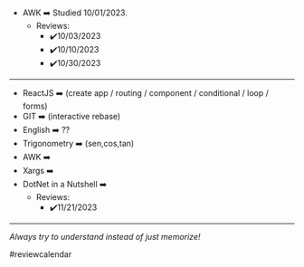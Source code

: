 
* AWK ➡️ Studied 10/01/2023.
	* Reviews: 
		* ✔️10/03/2023
		* ✔️10/10/2023
		* ✔️10/30/2023

<hr>

* ReactJS ➡️ (create app / routing / component / conditional / loop / forms)
* GIT ➡️ (interactive rebase)
* English ➡️ ??
* Trigonometry ➡️ (sen,cos,tan)
* AWK ➡️
* Xargs ➡️
* DotNet in a Nutshell ➡️
	* Reviews: 
		* ✔️11/21/2023

<hr>

*Always try to understand instead of just memorize!*

#reviewcalendar